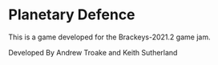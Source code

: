 # Planetary Defence
This is a game developed for the Brackeys-2021.2 game jam.

Developed By Andrew Troake and Keith Sutherland

